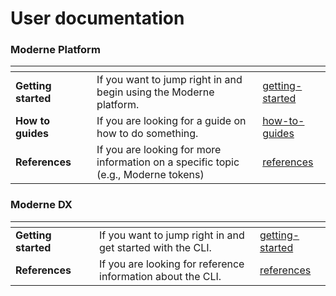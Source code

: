 # User documentation

### Moderne Platform

<table data-view="cards"><thead><tr><th></th><th></th><th></th><th data-hidden data-card-target data-type="content-ref"></th></tr></thead><tbody><tr><td><strong>Getting started</strong></td><td></td><td>If you want to jump right in and begin using the Moderne platform.</td><td><a href="moderne-platform/getting-started/">getting-started</a></td></tr><tr><td><strong>How to guides</strong></td><td></td><td>If you are looking for a guide on how to do something.</td><td><a href="moderne-platform/how-to-guides/">how-to-guides</a></td></tr><tr><td><strong>References</strong></td><td></td><td>If you are looking for more information on a specific topic (e.g., Moderne tokens)</td><td><a href="moderne-platform/references/">references</a></td></tr></tbody></table>

### Moderne DX

<table data-card-size="large" data-view="cards"><thead><tr><th></th><th></th><th></th><th data-hidden data-card-target data-type="content-ref"></th></tr></thead><tbody><tr><td><strong>Getting started</strong></td><td></td><td>If you want to jump right in and get started with the CLI.</td><td><a href="moderne-developer-experience/getting-started/">getting-started</a></td></tr><tr><td><strong>References</strong></td><td></td><td>If you are looking for reference information about the CLI.</td><td><a href="moderne-developer-experience/references/">references</a></td></tr></tbody></table>
